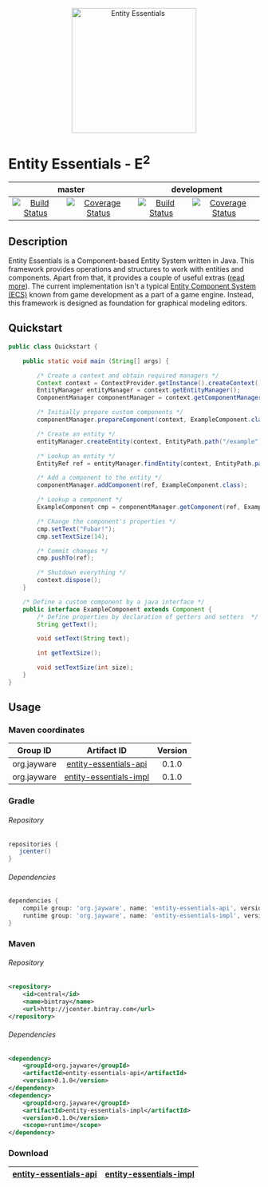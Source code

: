 <p align="center">
    <img src="http://jayware.github.io/entity-essentials/images/e2-logo.png" height="250" alt="Entity Essentials">
</p>
<p>
    <h1>Entity Essentials - E<sup>2</sup></h1>
    <table>
        <thead>
            <tr>
                <th align="center" colspan="2">master</th>
                <th align="center" colspan="2">development</th>
            </tr>
        </thead>
        <tbody>
            <tr>
                <td align="center">
                    <a href="https://travis-ci.org/jayware/entity-essentials">
                        <img src="https://img.shields.io/travis/jayware/entity-essentials/master.svg?style=flat-square" alt="Build Status">
                    </a>
                </td>
                <td align="center">
                    <a href="https://coveralls.io/github/jayware/entity-essentials?branch=master">
                        <img src="https://img.shields.io/coveralls/jayware/entity-essentials/master.svg?style=flat-square" alt="Coverage Status" />
                    </a>
                </td>
                <td align="center">
                    <a href="https://travis-ci.org/jayware/entity-essentials">
                        <img src="https://img.shields.io/travis/jayware/entity-essentials/development.svg?style=flat-square" alt="Build Status">
                    </a>
                </td>
                <td align="center">
                    <a href="https://coveralls.io/github/jayware/entity-essentials?branch=master">
                        <img src="https://img.shields.io/coveralls/jayware/entity-essentials/development.svg?style=flat-square" alt="Coverage Status" />
                    </a>
                </td>
            </tr>
        </tbody>
    </table>
</p>

## Description
Entity Essentials is a Component-based Entity System written in Java. This framework provides operations and structures to work with entities and components.
Apart from that, it provides a couple of useful extras (<a href="https://github.com/jayware/entity-essentials/wiki/Entity-Essentials">read more</a>).
The current implementation isn't a typical <a href="https://en.wikipedia.org/wiki/Entity_component_system">Entity Component System (ECS)</a>
known from game development as a part of a game engine. Instead, this framework is designed as foundation for graphical modeling editors.

## Quickstart
```java
public class Quickstart {

    public static void main (String[] args) {

        /* Create a context and obtain required managers */
        Context context = ContextProvider.getInstance().createContext();
        EntityManager entityManager = context.getEntityManager();
        ComponentManager componentManager = context.getComponentManager();

        /* Initially prepare custom components */
        componentManager.prepareComponent(context, ExampleComponent.class);

        /* Create an entity */
        entityManager.createEntity(context, EntityPath.path("/example"));

        /* Lookup an entity */
        EntityRef ref = entityManager.findEntity(context, EntityPath.path("/example"));

        /* Add a component to the entity */
        componentManager.addComponent(ref, ExampleComponent.class);

        /* Lookup a component */
        ExampleComponent cmp = componentManager.getComponent(ref, ExampleComponent.class);

        /* Change the component's properties */
        cmp.setText("Fubar!");
        cmp.setTextSize(14);

        /* Commit changes */
        cmp.pushTo(ref);

        /* Shutdown everything */
        context.dispose();
    }

    /* Define a custom component by a java interface */
    public interface ExampleComponent extends Component {
        /* Define properties by declaration of getters and setters  */
        String getText();

        void setText(String text);

        int getTextSize();

        void setTextSize(int size);
    }
}
```

## Usage

### Maven coordinates
| Group ID              | Artifact ID                                                                                                      | Version |
| :-------------------: | :--------------------------------------------------------------------------------------------------------------: | :-----: |
| org.jayware           | <a href="https://jcenter.bintray.com/org/jayware/entity-essentials-api/">entity-essentials-api</a>     | 0.1.0   |
| org.jayware           | <a href="https://jcenter.bintray.com/org/jayware/entity-essentials-impl/">entity-essentials-impl</a>   | 0.1.0   |

### Gradle
###### Repository
```groovy
repositories {
   jcenter()
}
```
###### Dependencies
```groovy
dependencies {
    compile group: 'org.jayware', name: 'entity-essentials-api', version: '0.1.0'
    runtime group: 'org.jayware', name: 'entity-essentials-impl', version: '0.1.0'
}
```

### Maven
###### Repository
```xml
<repository>
    <id>central</id>
    <name>bintray</name>
    <url>http://jcenter.bintray.com</url>
</repository>
```
###### Dependencies
```xml
<dependency>
    <groupId>org.jayware</groupId>
    <artifactId>entity-essentials-api</artifactId>
    <version>0.1.0</version>
</dependency>
<dependency>
    <groupId>org.jayware</groupId>
    <artifactId>entity-essentials-impl</artifactId>
    <version>0.1.0</version>
    <scope>runtime</scope>
</dependency>
```

### Download
| <a href="https://jcenter.bintray.com/org/jayware/entity-essentials-api/">entity-essentials-api</a> | <a href="https://jcenter.bintray.com/org/jayware/entity-essentials-impl">entity-essentials-impl</a> |
| :------------------------------------------------------------------------------------------------: | :-------------------------------------------------------------------------------------------------: |